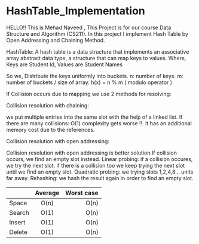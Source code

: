 # HashTable_Implementation
HELLO!! This is Mehad Naveed , This Project is for our course Data Structure and Algorithm (CS211).
In this project I implement Hash Table by Open Addressing and Chaining Method.

HashTable:
A hash table is a data structure that implements an associative array abstract data type, a structure that can map keys to values.
Where,
	Keys are Student Id,
	Values are Student Names

So we,
Distribute the keys uniformly into buckets.
n: number of keys.
m: number of buckets / size of array.
h(x) = n % m   ( modulo operator )

If Collision occurs due to mapping we use 2 methods for resolving:

Collision resolution with chaining:

we put multiple entries into the same slot with the help of a linked list.
If there are many collisions: O(1) complexity gets worse !!.
It has an additional memory cost due to the references.

Collision resolution with open addressing:

Collision resolution with open addressing is better solution.If collision occurs, we find an empty slot instead.
Linear probing:
              if a collision occures, we try the next slot. if there is a collision too we keep trying the next slot until we find an empty slot.
Quadratic probing:
                we trying slots 1,2,4,8… units far away.
Rehashing: 
              we hash the result again in order to find an empty slot.




|              | Average        | Worst case    |
| :---         |     :---:      |          ---: |
| Space        | O(n)           | O(n)          |
| Search       | O(1)           | O(n)          |
| Insert       | O(1)           | O(n)          |
| Delete       | O(1)           | O(n)          |

